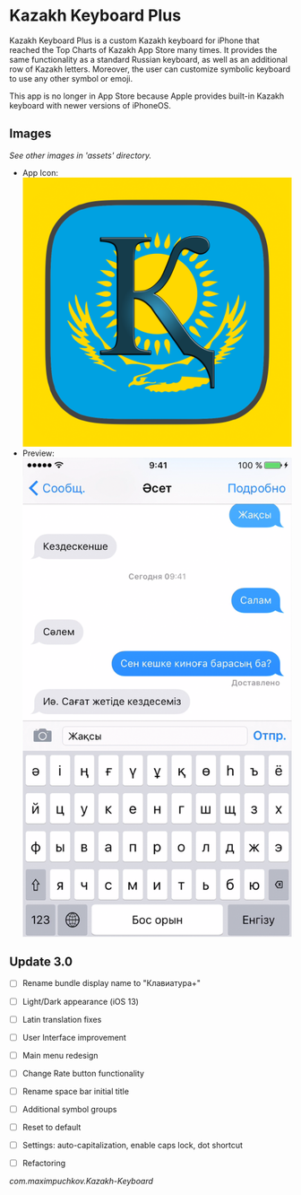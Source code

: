 #  Kazakh Keyboard Plus
Kazakh Keyboard Plus is a custom Kazakh keyboard for iPhone that reached the Top Charts of Kazakh App Store many times. It provides the same functionality as a standard Russian keyboard, as well as an additional row of Kazakh letters. Moreover, the user can customize symbolic keyboard to use any other symbol or emoji. 

This app is no longer in App Store because Apple provides built-in Kazakh keyboard with newer versions of iPhoneOS.


## Images
_See other images in 'assets' directory._  
* App Icon:
![Kazakh Keyboard Plus App Icon](https://github.com/maxim-puchkov/Kazakh-Keyboard-Plus/blob/master/assets/appicon/icon1024.png)
* Preview: 
![Preview](https://github.com/maxim-puchkov/Kazakh-Keyboard-Plus/blob/master/assets/app%20screenshots/5.5%20retina/app_screenshot_1.png)


## Update 3.0
- [ ] Rename bundle display name to "Клавиатура+"
- [ ] Light/Dark appearance (iOS 13)
- [ ] Latin translation fixes 
- [ ] User Interface improvement
- [ ] Main menu redesign 
- [ ] Change Rate button functionality 
- [ ] Rename space bar initial title 
- [ ] Additional symbol groups
- [ ] Reset to default 
- [ ] Settings: auto-capitalization, enable caps lock, dot shortcut 
- [ ] Refactoring 


_com.maximpuchkov.Kazakh-Keyboard_

